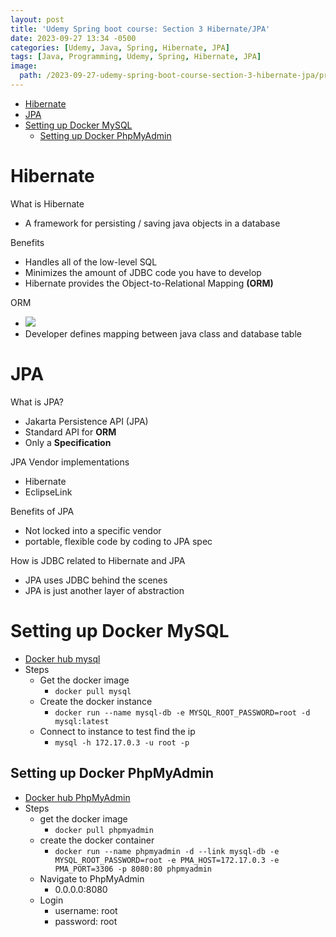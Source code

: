 ```yaml
---
layout: post
title: 'Udemy Spring boot course: Section 3 Hibernate/JPA'
date: 2023-09-27 13:34 -0500
categories: [Udemy, Java, Spring, Hibernate, JPA]
tags: [Java, Programming, Udemy, Spring, Hibernate, JPA] 
image: 
  path: /2023-09-27-udemy-spring-boot-course-section-3-hibernate-jpa/profile.png
---
```


- [Hibernate](#hibernate)
- [JPA](#jpa)
- [Setting up Docker MySQL](#setting-up-docker-mysql)
  - [Setting up Docker PhpMyAdmin](#setting-up-docker-phpmyadmin)



# Hibernate
What is Hibernate
  - A framework for persisting / saving java objects in a database

Benefits
  - Handles all of the low-level SQL
  - Minimizes the amount of JDBC code you have to develop
  - Hibernate provides the Object-to-Relational Mapping **(ORM)**

ORM
  - ![](/2023-09-27-udemy-spring-boot-course-section-3-hibernate-jpa/profile.png/hibernate.png)
  - Developer defines mapping between java class and database table

# JPA
What is JPA?
  - Jakarta Persistence API (JPA) 
  - Standard API for **ORM**
  - Only a **Specification**

JPA Vendor implementations
  - Hibernate
  - EclipseLink

Benefits of JPA
  - Not locked into a specific vendor
  - portable, flexible code by coding to JPA spec

How is JDBC related to Hibernate and JPA
  - JPA uses JDBC behind the scenes
  - JPA is just another layer of abstraction 

# Setting up Docker MySQL
  - [Docker hub mysql](https://hub.docker.com/_/mysql)
  - Steps
    - Get the docker image
      - `docker pull mysql` 
    - Create the docker instance
      - `docker run --name mysql-db -e MYSQL_ROOT_PASSWORD=root -d mysql:latest` 
    - Connect to instance to test find the ip 
      - `mysql -h 172.17.0.3 -u root -p` 
    
## Setting up Docker PhpMyAdmin
  - [Docker hub PhpMyAdmin](https://hub.docker.com/_/phpmyadmin)
  - Steps
    - get the docker image
      - `docker pull phpmyadmin` 
    - create the docker container
      - `docker run --name phpmyadmin -d --link mysql-db -e MYSQL_ROOT_PASSWORD=root -e PMA_HOST=172.17.0.3 -e PMA_PORT=3306 -p 8080:80 phpmyadmin`
    - Navigate to PhpMyAdmin
      - 0.0.0.0:8080
    - Login
      - username: root
      - password: root